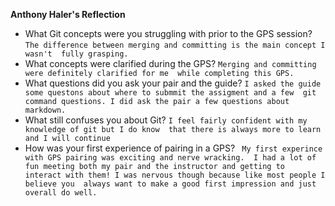 **Anthony Haler's Reflection**
- What Git concepts were you struggling with prior to the GPS session?
`The difference between merging and committing is the main concept I wasn't 
fully grasping.`
- What concepts were clarified during the GPS?
`Merging and committing were definitely clarified for me 
while completing this GPS.`
- What questions did you ask your pair and the guide?
`I asked the guide some questons about where to submmit the assigment and a few 
git command questions. I did ask the pair a few questions about markdown.`
- What still confuses you about Git?
`I feel fairly confident with my knowledge of git but I do know 
that there is always more to learn and I will continue`
- How was your first experience of pairing in a GPS?
` My first experince with GPS pairing was exciting and nerve wracking. 
I had a lot of fun meeting both my pair and the instructor and getting to 
interact with them! I was nervous though because like most people I believe you 
always want to make a good first impression and just overall do well.`
